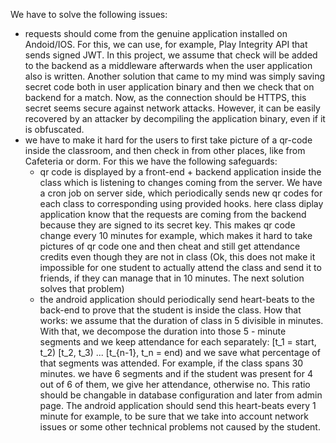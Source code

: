 We have to solve the following issues:
- requests should come from the genuine application installed on Andoid/IOS. For this, we can use, for example, Play Integrity API that sends signed JWT. In this project, we assume that check will be added to the backend as a middleware afterwards when the user application also is written. Another solution that came to my mind was simply saving secret code both in user application binary and then we check that on backend for a match. Now, as the connection should be HTTPS, this secret seems secure against network attacks. However, it can be easily recovered by an attacker by decompiling the application binary, even if it is obfuscated.
- we have to make it hard for the users to first take picture of a qr-code inside the classroom, and then check in from other places, like from Cafeteria or dorm. For this we have the following safeguards:
  - qr code is displayed by a front-end + backend application inside the class which is listening to changes coming from the server. We have a cron job on server side, which periodically sends new qr codes for each class to corresponding using provided hooks. here class diplay application know that the requests are coming from the backend because they are signed to its secret key. This makes qr code change every 10 minutes for example, which makes it hard to take pictures of qr code one and  then cheat and still get attendance credits even though they are not in class (Ok, this does not make it impossible for one student to actually attend the class and send it to friends, if they can manage that in 10 minutes. The next solution solves that problem)
  - the android application should periodically send heart-beats to the back-end to prove that the student is inside the class. How that works: we assume that the duration of class in 5 divisible in minutes. With that, we decompose the duration into those 5 - minute segments and we keep attendance for each separately: [t_1 = start, t_2) [t_2, t_3) ... [t_{n-1}, t_n = end) and we save what percentage of that segments was attended. For example, if the class spans 30 minutes. we have 6 segments and if the student was present for 4 out of 6 of them, we give her attendance, otherwise no. This ratio should be changable in database configuration and later from admin page. The android application should send this heart-beats every 1 minute for example, to be sure that we take into account network issues or some other technical problems not caused by the student.
